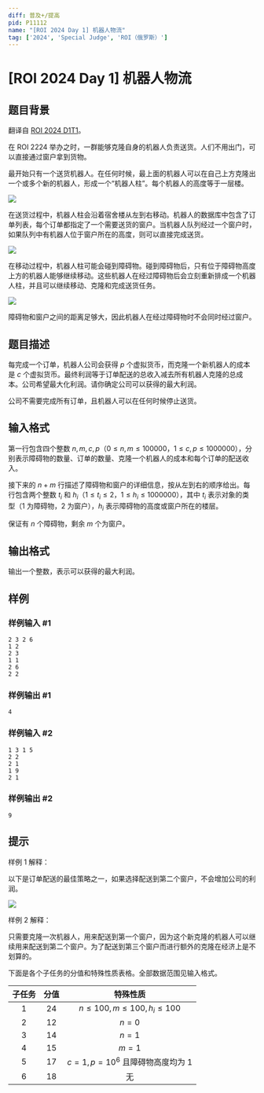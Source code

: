 ```yaml
---
diff: 普及+/提高
pid: P11112
name: "[ROI 2024 Day 1] 机器人物流"
tag: ['2024', 'Special Judge', 'ROI（俄罗斯）']
---
```

# [ROI 2024 Day 1] 机器人物流
## 题目背景

翻译自 [ROI 2024 D1T1](https://neerc.ifmo.ru/school/archive/2023-2024/ru-olymp-roi-2024-day1.pdf)。

在 ROI 2224 举办之时，一群能够克隆自身的机器人负责送货。人们不用出门，可以直接通过窗户拿到货物。

最开始只有一个送货机器人。在任何时候，最上面的机器人可以在自己上方克隆出一个或多个新的机器人，形成一个“机器人柱”。每个机器人的高度等于一层楼。

![](https://cdn.luogu.com.cn/upload/image_hosting/wwgg5y12.png)

在送货过程中，机器人柱会沿着宿舍楼从左到右移动。机器人的数据库中包含了订单列表，每个订单都指定了一个需要送货的窗户。当机器人队列经过一个窗户时，如果队列中有机器人位于窗户所在的高度，则可以直接完成送货。

![](https://cdn.luogu.com.cn/upload/image_hosting/eefsp33h.png)

在移动过程中，机器人柱可能会碰到障碍物。碰到障碍物后，只有位于障碍物高度上方的机器人能够继续移动。这些机器人在经过障碍物后会立刻重新排成一个机器人柱，并且可以继续移动、克隆和完成送货任务。

![](https://cdn.luogu.com.cn/upload/image_hosting/9arqsmr6.png)

障碍物和窗户之间的距离足够大，因此机器人在经过障碍物时不会同时经过窗户。
## 题目描述

每完成一个订单，机器人公司会获得 $p$ 个虚拟货币，而克隆一个新机器人的成本是 $c$ 个虚拟货币。最终利润等于订单配送的总收入减去所有机器人克隆的总成本。公司希望最大化利润。请你确定公司可以获得的最大利润。

公司不需要完成所有订单，且机器人可以在任何时候停止送货。
## 输入格式

第一行包含四个整数 $n, m, c, p$（$0 \le n, m \le 100000$，$1 \le c, p \le 1000000$），分别表示障碍物的数量、订单的数量、克隆一个机器人的成本和每个订单的配送收入。

接下来的 $n + m$ 行描述了障碍物和窗户的详细信息，按从左到右的顺序给出。每行包含两个整数 $t_i$ 和 $h_i$（$1 \le t_i \le 2$，$1 \le h_i \le 1000000$），其中 $t_i$ 表示对象的类型（$1$ 为障碍物，$2$ 为窗户），$h_i$ 表示障碍物的高度或窗户所在的楼层。

保证有 $n$ 个障碍物，剩余 $m$ 个为窗户。
## 输出格式

输出一个整数，表示可以获得的最大利润。
## 样例

### 样例输入 #1
```
2 3 2 6
1 2
2 3
1 1
2 6
2 2
```
### 样例输出 #1
```
4
```
### 样例输入 #2
```
1 3 1 5
2 2
2 1
1 9
2 1
```
### 样例输出 #2
```
9
```
## 提示

样例 $1$ 解释：

以下是订单配送的最佳策略之一，如果选择配送到第二个窗户，不会增加公司的利润。

![](https://cdn.luogu.com.cn/upload/image_hosting/utimy7f3.png)

样例 $2$ 解释：

只需要克隆一次机器人，用来配送到第一个窗户，因为这个新克隆的机器人可以继续用来配送到第二个窗户。为了配送到第三个窗户而进行额外的克隆在经济上是不划算的。

下面是各个子任务的分值和特殊性质表格。全部数据范围见输入格式。

| 子任务 | 分值 | 特殊性质 |
| :----------: | :----------: | :----------: |
| $1$ | $24$ | $n\le100,m\le100,h_i\le100$ |
| $2$ | $12$ | $n=0$ |
| $3$ | $14$ | $n=1$ |
| $4$ | $15$ | $m=1$ |
| $5$ | $17$ | $c=1,p=10^6$ 且障碍物高度均为 $1$ |
| $6$ | $18$ | 无 |
